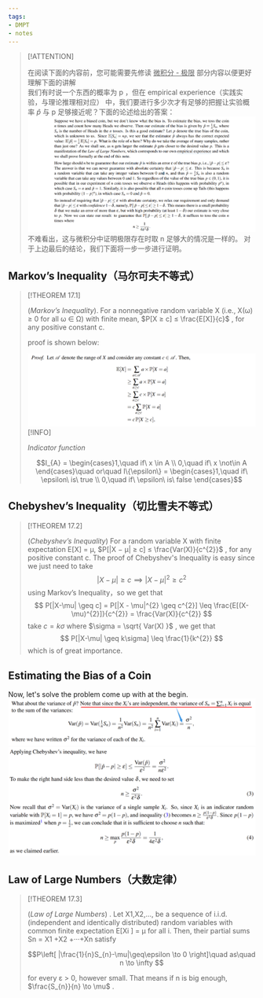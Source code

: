 ```yaml
---
tags:
- DMPT
- notes
---
```

> [!ATTENTION]
>
> 在阅读下面的内容前，您可能需要先修读   <u>微积分 - 极限</u> 部分内容以便更好理解下面的讲解  
我们有时说一个东西的概率为 p ，但在 empirical experience（实践实验，与理论推理相对应） 中，我们要进行多少次才有足够的把握让实验概率 $\hat{p}$ 与 p 足够接近呢？下面的论述给出的答案：
![](attachments/17-Concentration%20Inequalities%20and%20the%20Laws%20of%20Large%20Numbers.png)
不难看出，这与微积分中证明极限存在时取 n 足够大的情况是一样的。
对于上边最后的结论，我们下面将一步一步进行证明。
## Markov’s Inequality（马尔可夫不等式）
> [!THEOREM 17.1]
>
> (_Markov’s Inequality_). For a nonnegative random variable X (i.e., X(ω) ≥ 0 for all ω ∈ Ω) with finite mean, $P[X ≥ c] ≤ \frac{E[X]}{c}$ , for any positive constant c.
>
> proof is shown below:
> 
> ![](attachments/17-Concentration%20Inequalities%20and%20the%20Laws%20of%20Large%20Numbers-1.png)
> [!INFO]
>
> _Indicator function_
> 
>
> $$I_{A} = \begin{cases}1,\quad if\ x \in A \\ 0,\quad if\ x \not\in A \end{cases}\quad or\quad  I\{\epsilon\} = \begin{cases}1,\quad if\ \epsilon\ is\ true \\ 0,\quad if\ \epsilon\ is\ false \end{cases}$$
## Chebyshev’s Inequality（切比雪夫不等式）
> [!THEOREM 17.2]
>
> (_Chebyshev’s Inequality_) For a random variable X with finite expectation E[X] = µ, $P[|X − µ| ≥ c] ≤ \frac{Var(X)}{c^{2}}$ , for any positive constant c.
The proof of Chebyshev's Inequality is easy since we just need to take
$$|X − \mu| ≥ c \implies |X-\mu|^{2} \geq c^{2}$$
using Markov’s Inequality，so we get that 
$$
P[|X-\mu| \geq c] = P[|X - \mu|^{2} \geq c^{2}] \leq \frac{E[(X-\mu)^{2}]}{c^{2}} = \frac{Var(X)}{c^{2}}
$$
take $c = k\sigma$ where $\sigma = \sqrt{ Var(X) }$ , we get that 
$$
P[|X-\mu| \geq k\sigma] \leq \frac{1}{k^{2}}
$$
which is of great importance.
## Estimating the Bias of a Coin
Now, let's solve the problem come up with at the begin.
![](attachments/17-Concentration%20Inequalities%20and%20the%20Laws%20of%20Large%20Numbers-2.png)
![](attachments/17-Concentration%20Inequalities%20and%20the%20Laws%20of%20Large%20Numbers-3.png)
## Law of Large Numbers（大数定律）
> [!THEOREM 17.3]
>
> (_Law of Large Numbers_) . Let X1,X2,..., be a sequence of i.i.d. (independent and identically distributed) random variables with common finite expectation E[Xi ] = µ for all i. Then, their partial sums Sn = X1 +X2 +···+Xn satisfy
>
>  $$P\left[ |\frac{1}{n}S_{n}-\mu|\geq\epsilon \to 0  \right]\quad as\quad n \to \infty $$
>
> for every ε > 0, however small.
That means if n is big enough, $\frac{S_{n}}{n} \to \mu$ .
